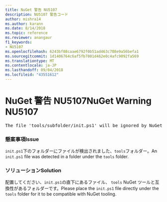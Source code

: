 ```yaml
---
title: NuGet 警告 NU5107
description: NU5107 警告コード
author: mishra14
ms.author: karann
ms.date: 8/14/2018
ms.topic: reference
ms.reviewer: anangaur
f1_keywords:
- NU5107
ms.openlocfilehash: 6243bf08caae6792f0b51ad463c708e9a56befa1
ms.sourcegitcommit: 1d1406764c6af5fb7801d462e0c4afc9092fa569
ms.translationtype: MT
ms.contentlocale: ja-JP
ms.lasthandoff: 09/04/2018
ms.locfileid: "43551612"
---
```

# <a name="nuget-warning-nu5107"></a><span data-ttu-id="dfb3e-103">NuGet 警告 NU5107</span><span class="sxs-lookup"><span data-stu-id="dfb3e-103">NuGet Warning NU5107</span></span>
<pre>The file 'tools/subfolder/init.ps1' will be ignored by NuGet because it is not directly under 'tools' folder. Place the file directly under 'tools' folder.</pre>

### <a name="issue"></a><span data-ttu-id="dfb3e-104">懸案事項</span><span class="sxs-lookup"><span data-stu-id="dfb3e-104">Issue</span></span>

<span data-ttu-id="dfb3e-105">`init.ps1`下のフォルダーにファイルが検出されました、`tools`フォルダー。</span><span class="sxs-lookup"><span data-stu-id="dfb3e-105">An `init.ps1` file was detected in a folder under the `tools` folder.</span></span>


### <a name="solution"></a><span data-ttu-id="dfb3e-106">ソリューション</span><span class="sxs-lookup"><span data-stu-id="dfb3e-106">Solution</span></span>

<span data-ttu-id="dfb3e-107">配置してください、`init.ps1`の直下にあるファイル、 `tools` NuGet ツールと互換性があるフォルダーです。</span><span class="sxs-lookup"><span data-stu-id="dfb3e-107">Please place the `init.ps1` file directly under the `tools` folder for it to be compatible with NuGet tooling.</span></span>

